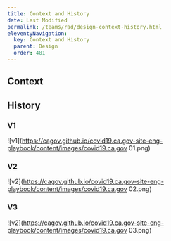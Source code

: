```yaml
---
title: Context and History
date: Last Modified 
permalink: /teams/rad/design-context-history.html
eleventyNavigation:
  key: Context and History
  parent: Design
  order: 481
---
```

## Context

## History

### V1

![v1](https://cagov.github.io/covid19.ca.gov-site-eng-playbook/content/images/covid19.ca.gov 01.png)

### V2

![v2](https://cagov.github.io/covid19.ca.gov-site-eng-playbook/content/images/covid19.ca.gov 02.png)

### V3

![v2](https://cagov.github.io/covid19.ca.gov-site-eng-playbook/content/images/covid19.ca.gov 03.png)



